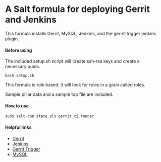 # A Salt formula for deploying Gerrit and Jenkins

This formula installs Gerrit, MySQL, Jenkins, and the gerrit-trigger jenkins
plugin.

#### Before using

The included setup.sh script will create ssh-rsa keys and create a necessary
uuids.
```shell
bash setup.sh
```

This formula is role based. It will look for roles in a grain called
roles.

Sample pillar data and a sample top file are included.

#### How to use
```shell
sudo salt-run state.sls gerrit_ci.runner
```
#### Helpful links
* [Gerrit](https://code.google.com/p/gerrit/)
* [Jenkins](http://jenkins-ci.org/)
* [Gerrit Trigger](https://wiki.jenkins-ci.org/display/JENKINS/Gerrit+Trigger)
* [MySQL](http://www.mysql.com/)
